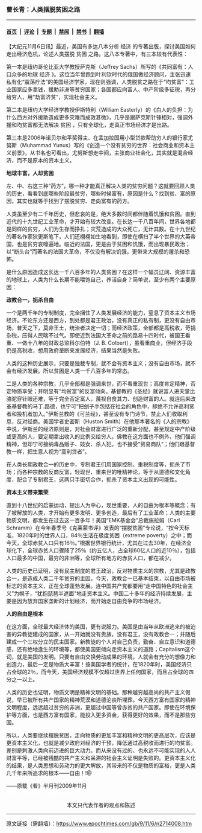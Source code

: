 ### 曹长青：人类摆脱贫困之路

---

#### [首页](../../../..?n2714008) &nbsp;|&nbsp; [评论](../../../../../epoch-comment?n2714008) &nbsp;|&nbsp; [专题](../../../../../epoch-special?n2714008) &nbsp;|&nbsp; [禁闻](../../../../../epoch-news?n2714008) &nbsp;|&nbsp; [禁书](../../../../../books?n2714008) &nbsp;|&nbsp; [翻墙](https://github.com/gfw-breaker/nogfw/blob/master/README.md?n2714008)


<div class="post_content" id="artbody" itemprop="articleBody">
 <!-- article content begin -->
 <p>
  【大纪元11月6日讯】最近，美国有多达八本分析
  <ok href="https://www.epochtimes.com/gb/tag/%E7%BB%8F%E6%B5%8E.html">
   经济
  </ok>
  的专著出版，探讨美国如何走出经济危机，论述人类摆脱
  <ok href="https://www.epochtimes.com/gb/tag/%E8%B4%AB%E5%9B%B0.html">
   贫困
  </ok>
  之路。这八本专著中，有三本较有代表性：
 </p>
 <p>
  第一本是纽约哥伦比亚大学教授萨克斯（Jeffrey Sachs）所写的《共同富有：人口众多的地球
  <ok href="https://www.epochtimes.com/gb/tag/%E7%BB%8F%E6%B5%8E.html">
   经济
  </ok>
  》。这位当年曾跑到叶利钦时代的俄国做经济顾问，主张迅速私有化“震荡疗法”的美国经济学家，现在则强调，人类脱贫之路在于“均贫富”：工业国家应多拿钱，援助非洲等贫穷国家；各国都应向富人、中产阶级多征税，再分给穷人，用“劫富济贫”，实现社会主义。
 </p>
 <p>
  第二本是纽约大学经济学教授伊斯特利（William Easterly）的《白人的负担：为什么西方对外援助造成更多灾难而成效甚微》，几乎是跟萨克斯针锋相对，强调外援和均贫富都无法解决
  <ok href="https://www.epochtimes.com/gb/tag/%E8%B4%AB%E5%9B%B0.html">
   贫困
  </ok>
  ，只有全球化，走真正市场经济才是出路。
 </p>
 <p>
  第三本是2006年诺贝尔和平奖得主、在孟加拉国用小型贷款帮助穷人的银行家尤努斯（Muhammad Yunus）写的《创造一个没有贫穷的世界：社会商业和资本主义前景》，从书名也可看出，尤努斯想走中间，主张商业社会化，其实就是混合经济，而不是原本的资本主义。
 </p>
 <p>
  <b>
   地球丰富，人却贫困
  </b>
 </p>
 <p>
  左、中、右这三种“药方”，哪一种才能真正解决人类的贫穷问题？这就要回顾人类的历史，看看到底哪些阶段最贫穷，哪些时候富有，原因是什么？找到贫、富的原因，其实也就等于找到了摆脱贫穷、走向富有的药方。
 </p>
 <p>
  人类虽至少有二千年历史，但悲哀的是，绝大多数时间都伴随着饥饿和贫困。直到近代的十九世纪工业革命，才开始有较大改变。在长达一千八百年间，世界各地都是同样的贫穷，人们为生存而挣扎；灾荒造成的大众死亡，无计其数。在十九世纪的著名作家狄更斯笔下，人们还栩栩如生地看到，即使在横扫了半个世界的大英帝国，也是贫穷哀嚎遍地。临近的法国，更是由于贫困和饥饿，而出现暴民政治；以“断头台”而著名的法国大革命，不仅没有解决饥饿，更带来大规模的屠杀和恐怖。
 </p>
 <p>
  是什么原因造成这长达一千八百多年的人类贫困？在这样一个幅员辽阔、资源丰富的地球上，人类为什么长期不能喂饱自己，养活自身？简单说，至少有两个主要原因：
 </p>
 <p>
  <b>
   政教合一，扼杀自由
  </b>
 </p>
 <p>
  一个是两千年的专制制度，完全捆住了人类发展经济的能力，窒息了资本主义市场经济。不论东方还是西方，到处都是君王政治，没有真正的私有制，更没有自由市场，普天之下，莫非王土，统治者决定一切；而经济政策，全部都是高税收，苛捐杂税，压得人民喘不过气。即使近到法国大革命之前的路易十四时代，被国王看重、一做十八年的财政总监科尔伯特（J. B. Colbert），虽看重商业，但经济手段仍是高税收，想用政府垄断来发展经济，结果当然是失败。
 </p>
 <p>
  人类的这种历史展示，只要是独裁专制，就不会有资本主义；没有自由市场，就不会有经济发展。所以贫困是人类一千八百多年的常态。
 </p>
 <p>
  二是人类的各种宗教，几乎全部都是强调来世，而不看重现世；高度肯定精神，否定物质享受；并明显有“均贫富”的反富倾向。基督教的《圣经》就说富人进天堂比骆驼穿针眼还难，等于完全否定富人，蔑视自食其力、创造财富的人。就连后来改革基督教的马丁.路德，也宁可“把刽子手包括在社会的角色中，却绝不允许高利贷者和投机者加入。”伊斯兰教的《可兰经》，甚至设有专门诗节，禁止人们收取利息，反对经商。美国学者史密斯（Huston Smith）在他那本著名的《人的宗教》中说，伊斯兰的经济原则是，对社会财富进行广泛的重新分配，甚至规定中产阶级或更高的人，要定期拿出收入的比例交给穷人。佛教在这方面也不例外，他们强调精神，但却宁可接纳毒品贩子、妓女、杀人犯，也不接受“贸易商队”；他们跟基督教一样，把生意人视为“高利贷者”。
 </p>
 <p>
  在人类长期政教合一的历史中，专制君王们用国家控制、重税制度等，扼杀了市场；而各种宗教的反商反富，轻现世、重来世的唯精神论，等于从道德和文化角度，配合了专制君王，这两只手密切合作，扼杀了资本主义出现的可能性。
 </p>
 <p>
  <b>
   资本主义带来繁荣
  </b>
 </p>
 <p>
  直到十八世纪的启蒙运动，提出人为中心，现世重要，人的自由为根本等概念；有了被解放的人类，才开始有更多发明、更多创造，最后有了工业革命；人类的主要物质文明，都发生在过去这一百多年！美国“EMK基金会”总裁施拉姆（Carl Schramm）在今年春季号《克莱蒙书评》发表的“摆脱贫困”专论说，“按今天标准，1820年时的世界人口，84％生活在极度贫困（extreme poverty）之中；而今天，全球赤贫人口只有16％。”根据世界银行统计，尤其在过去30年，在经济全球化下，全球赤贫人口骤降了25％（约五亿人，占全球60亿人口的近10％），包括人口最多的中国，最穷的非洲等，全球所有地方的赤贫人口，都在减少。
 </p>
 <p>
  人类的历史已证明，没有民主制度的君王政治，反对物质主义的宗教，尤其是政教合一，是造成人类二千年贫穷的主因。今天，政教合一已基本结束，以自由市场被标志的资本主义，正在全球蓬勃发展。连中国共产党都要用“走中国特色的社会主义”为幌子，“犹抱琵琶半遮面”地走资本主义。中国二十多年的经济持续发展，主要是因为放弃国家垄断的计划经济，而开始走自由竞争的市场经济。
 </p>
 <p>
  <b>
   人的自由是根本
  </b>
 </p>
 <p>
  在这方面，全球最大经济体的美国，更有说服力。美国是由当年从欧洲逃来的被迫害的异教徒建成的国家，从一开始就没有贵族，没有君王，没有政教合一；并随后建成一个三权分立的民主国家。新教徒的个人对自己负责，勤奋、自立意识和道德感，还有绝地逢生的环境等，都使美国更倾向走资本主义的道路；Capitalism这个词，就是美国的发明。只要有自由交换劳动成果的环境，人就会有充分的想像力和创造力，最后一定是物质大丰富！按美国学者的统计，在1820年时，美国经济只占全球的2％，而今天，美国经济规模不仅超过世界上任何国家，而且占全球的四分之一以上。
 </p>
 <p>
  人类的历史也证明，物质文明是精神文明的基础。那种越穷越高尚的共产主义假说，早已被所有共产国家的精神荒漠和道德沦丧所埋葬。今天西方富有国家的精神文明程度，远远超过贫穷的非洲，更超过中国等曾赤贫的共产国家。即使在环境保护等方面，也是西方富有国家，能投入更多资金，获得更好的效果，而不是那些穷国。
 </p>
 <p>
  所以，人类要继续摆脱贫困，走向物质的更加丰富和精神文明的更高层次，应该是更资本主义化，也就是减少政府对经济的干预，降低通过高税收而进行的均贫富。差别是刺激人类向前迈进的巨大动力。而从来没有过的、也永远不可能实现的人人财富平等，已经被残酷的共产主义和呆滞的社会主义证明是失败的。更资本主义化的结果，是人类思想和劳动力的更大解放，其带来的不仅是物质的富裕，更是人类几千年来所追求的根本——自由！!@
 </p>
 <p>
  ——原载《看》半月刊2009年11月
  <br/>
  <font color="#ffffff">
   (http://www.dajiyuan.com)
  </font>
  <br/>
  <center>
   <font class="GY13">
    本文只代表作者的观点和陈述
   </font>
  </center>
 </p>
 <!-- article content end -->
 <div id="below_article_ad">
 </div>
</div>


---

原文链接（需翻墙）：https://www.epochtimes.com/gb/9/11/6/n2714008.htm